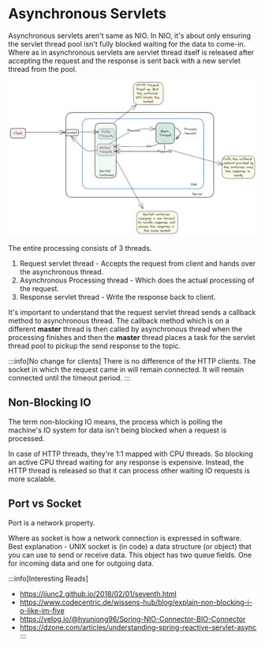 # Asynchronous Servlets

Asynchronous servlets aren't same as NIO.
In NIO, it's about only ensuring the servlet thread pool isn't fully blocked waiting for the data to come-in.
Where as in asynchronous servlets are servlet thread itself is released after accepting the request
and the response is sent back with a new servlet thread from the pool.

![Asynchronous Servlets](../../static/img/async-http-servlets.excalidraw.png)

The entire processing consists of 3 threads.

1. Request servlet thread - Accepts the request from client and hands over the asynchronous thread.
2. Asynchronous Processing thread - Which does the actual processing of the request.
3. Response servlet thread - Write the response back to client.

It's important to understand that the request servlet thread sends a callback method to asynchronous thread.
The callback method which is on a different **master** thread is then called by asynchronous thread when the
processing finishes and then the **master** thread places a task for the servlet thread pool to pickup
the send response to the topic.

:::info[No change for clients]
There is no difference of the HTTP clients. The socket in which the request came in will remain connected.
It will remain connected until the timeout period.
:::

## Non-Blocking IO

The term non-blocking IO means, the process which is polling the machine's IO system for data isn't
being blocked when a request is processed.

In case of HTTP threads, they're 1:1 mapped with CPU threads. So blocking an active CPU thread waiting for
any response is expensive. Instead, the HTTP thread is released so that it can process other waiting
IO requests is more scalable.

## Port vs Socket

Port is a network property.

Where as socket is how a network connection is expressed in software. Best explanation - UNIX socket is (in code) a data structure (or object) that you can use to send or receive data.
This object has two queue fields. One for incoming data and one for outgoing data.

:::info[Interesting Reads]

-   https://ijunc2.github.io/2018/02/01/seventh.html
-   https://www.codecentric.de/wissens-hub/blog/explain-non-blocking-i-o-like-im-five
-   https://velog.io/@hyunjong96/Spring-NIO-Connector-BIO-Connector
-   https://dzone.com/articles/understanding-spring-reactive-servlet-async
    :::
